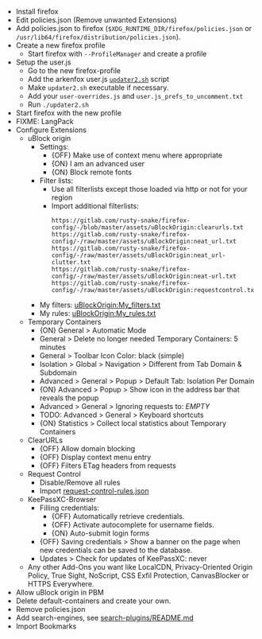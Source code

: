 
 - Install firefox
 - Edit policies.json (Remove unwanted Extensions)
 - Add policies.json to firefox (`$XDG_RUNTIME_DIR/firefox/policies.json` or `/usr/lib64/firefox/distribution/policies.json`).
 - Create a new firefox profile
   - Start firefox with `--ProfileManager` and create a profile
 - Setup the user.js
   - Go to the new firefox-profile
   - Add the arkenfox user.js [`updater2.sh`] script
   - Make `updater2.sh` executable if necessary.
   - Add your `user-overrides.js` and `user.js_prefs_to_uncomment.txt`
   - Run `./updater2.sh`
 - Start firefox with the new profile
 - FIXME: LangPack
 - Configure Extensions
   - uBlock origin
     - Settings:
       - {OFF} Make use of context menu where appropriate
       - {ON} I am an advanced user
       - {ON} Block remote fonts
     - Filter lists:
       - Use all filterlists except those loaded via http or not for your region
       - Import additional filterlists:
         ```
         https://gitlab.com/rusty-snake/firefox-config/-/blob/master/assets/uBlockOrigin:clearurls.txt
         https://gitlab.com/rusty-snake/firefox-config/-/raw/master/assets/uBlockOrigin:neat_url.txt
         https://gitlab.com/rusty-snake/firefox-config/-/raw/master/assets/uBlockOrigin:neat_url-clutter.txt
         https://gitlab.com/rusty-snake/firefox-config/-/raw/master/assets/uBlockOrigin:neat-url.txt
         https://gitlab.com/rusty-snake/firefox-config/-/raw/master/assets/uBlockOrigin:requestcontrol.txt
         ```
     - My filters: [uBlockOrigin:My_filters.txt]
     - My rules: [uBlockOrigin:My_rules.txt]
   - Temporary Containers
     - {ON} General > Automatic Mode
     - General > Delete no longer needed Temporary Containers: 5 minutes
     - General > Toolbar Icon Color: black (simple)
     - Isolation > Global > Navigation > Different from Tab Domain & Subdomain
     - Advanced > General > Popup > Default Tab: Isolation Per Domain
     - {ON} Advanced > Popup > Show icon in the address bar that reveals the popup
     - Advanced > General > Ignoring requests to: _EMPTY_
     - TODO: Advanced > General > Keyboard shortcuts 
     - {ON} Statistics > Collect local statistics about Temporary Containers
   - ClearURLs
     - {OFF} Allow domain blocking
     - {OFF} Display context menu entry
     - {OFF} Filters ETag headers from requests
   - Request Control
     - Disable/Remove all rules
     - Import [request-control-rules.json]
   - KeePassXC-Browser
     - Filling credentials:
       - {OFF} Automatically retrieve credentials.
       - {OFF} Activate autocomplete for username fields.
       - {ON} Auto-submit login forms
     - {OFF} Saving credentials > Show a banner on the page when new credentials can be saved to the database.
     - Updates > Check for updates of KeePassXC: never
   - Any other Add-Ons you want like LocalCDN, Privacy-Oriented Origin Policy, True Sight, NoScript, CSS Exfil Protection, CanvasBlocker or HTTPS Everywhere.
 - Allow uBlock origin in PBM
 - Delete default-containers and create your own.
 - Remove policies.json
 - Add search-engines, see [search-plugins/README.md]
 - Import Bookmarks

[`updater2.sh`]: assets/updater2.sh
[uBlockOrigin:My_filters.txt]: assets/uBlockOrigin:My_filters.txt
[uBlockOrigin:My_rules.txt]: assets/uBlockOrigin:My_rules.txt
[request-control-rules.json]: assets/request-control-rules.json
[search-plugins/README.md]: search-plugins/README.md
